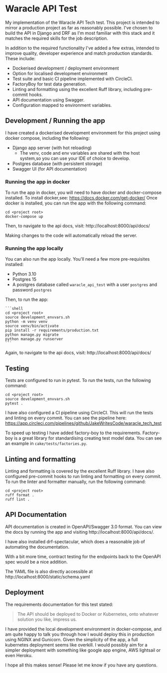 # Waracle API Test

My implementation of the Waracle API Tech test. This project is intended to mirror a production project as far as
reasonably possible. I've chosen to build the API in Django and DRF as I'm most familiar with this stack and
it matches the required skills for the job description.

In addition to the required functionality I've added a few extras, intended to improve quality, developer experience
and match production standards. These include:

- Dockerised development / deployment environment
- Option for localised development environment
- Test suite and basic CI pipeline implemented with CircleCI.
- FactoryBoy for test data generation.
- Linting and formatting using the excellent Ruff library, including pre-commit hooks.
- API documentation using Swagger.
- Configuration mapped to environment variables.

## Development / Running the app
I have created a dockerised development environment for this project using docker compose, including the following:

 - Django app server (with hot reloading)
   - The venv, code and env variables are shared with the host system,so you can use your IDE of choice to develop.
 - Postgres database (with persistent storage)
 - Swagger UI (for API documentation)

### Running the app in docker
To run the app in docker, you will need to have docker and docker-compose installed. 
To install docker,see: https://docs.docker.com/get-docker/
Once docker is installed, you can run the app with the following command:

```shell
cd <project root>
docker-compose up
```

Then, to navigate to the api docs, visit: http://localhost:8000/api/docs/

Making changes to the code will automatically reload the server.


### Running the app locally
You can also run the app locally. You'll need a few more pre-requisites installed:
- Python 3.10
- Postgres 15
- A postgres database called `waracle_api_test` with a user `postgres` and password `postgres`

Then, to run the app:

    ```shell
    cd <project root>
    source development_envvars.sh
    python -m venv venv
    source venv/bin/activate
    pip install -r requirements/production.txt
    python manage.py migrate
    python manage.py runserver
    ```

Again, to navigate to the api docs, visit: http://localhost:8000/api/docs/


## Testing

Tests are configured to run in pytest. To run the tests, run the following command:

```shell
cd <project root>
source development_envvars.sh
pytest .
```

I have also configured a CI pipeline using CircleCI. This will run the tests and linting on every commit.
You can see the pipeline here: https://app.circleci.com/pipelines/github/JakeWritesCode/waracle_tech_test

To speed up testing I have added factory-boy to the requirements. Factory-boy is a great library for 
standardising creating test model data. You can see an example in `cake/tests/factories.py`.

## Linting and formatting

Linting and formatting is covered by the excellent Ruff library. I have also configured pre-commit hooks to run
linting and formatting on every commit. To run the linter and formatter manually, run the following command:

```shell
cd <project root>
ruff format .
ruff lint .
```

## API Documentation

API documentation is created in OpenAPI/Swagger 3.0 format. You can view the docs by running the app and visiting
http://localhost:8000/api/docs/. 

I have also installed drf-spectacular, which does a reasonable job of automating the documentation.

With a bit more time, contract testing for the endpoints back to the OpenAPI spec would be a nice addition.

The YAML file is also directly accessible at http://localhost:8000/static/schema.yaml



## Deployment
The requirements documentation for this test stated: 

> The API should be deployed to Docker or Kubernetes, onto whatever solution you like, impress us.

I have provided the local development environment in docker-compose, and am quite happy to talk you through 
how I would deploy this in production using NGINX and Gunicorn. Given the simplicity of the app, a full kubernetes
deployment seems like overkill. I would possibly aim for a simpler deployment with something like google app engine, 
AWS lightsail or even Heroku.

I hope all this makes sense! Please let me know if you have any questions.

